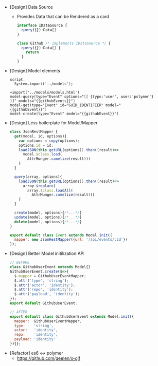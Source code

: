 - [Design] Data Source
  - Provides Data that can be Rendered as a card
    ```js
    interface IDataSource {
      query({}):Data[]
    }
    ```

    ```js
    class Github /* implements IDataSource */ {
      query({}):Data[] {
        return
      }
    }
    ```
- [Design] Model elements
    ```jade
    script.
      System.import('../models');
    ```
    ```jade
    +import('../models/models.html')
    model-query(type="Event" options="[[ {type:'user', user:'polymer'} ]]" models="{{githubEvents}}")
    model-get(type="Event" id="GUID_IDENTIFIER" model="{{githubEvent}}")
    model-create(type="Event" model="{{githubEvent}}")
    ```
- [Design] Less boilerplate for Model/Mapper
    ```js
    class JsonRestMapper {
      get(model, id, options){
        var options = copy(options);
        options.id = id;
        loadJSON(this.getURL(options)).then((result)=>
          model.$class.load(
            AttrMunger.camelize(result)))
        )
      }

      query(array, options){
        loadJSON(this.getURL(options)).then((result)=>
          array.$replace(
            array.$class.loadAll(
              AttrMunger.camelize(result)))
        )
      }

      create(model, options){/*...*/}
      update(model, options){/*...*/}
      delete(model, options){/*...*/}
    }

    export default class Event extends Model.init({
      mapper: new JsonRestMapper({url: '/api/events/:id'})
    });
    ```
- [Design] Better Model initilization API
    ```js
    // BEFORE
    class GithubUserEvent extends Model{}
    GithubUserEvent.create($=>{
      $.mapper = GithubUserEventMapper;
      $.attr('type', 'string');
      $.attr('actor', 'identity');
      $.attr('repo', 'identity');
      $.attr('payload', 'identity');
    });
    export default GithubUserEvent;

    // AFTER
    export default class GithubUserEvent extends Model.init({
      mapper:  GithubUserEventMapper,
      type:    'string',
      actor:   'identity',
      repo:    'identity',
      payload: 'identity'
    }){};
    ```
- [Refactor] es6 <-> polymer
  - https://github.com/geelen/x-gif
